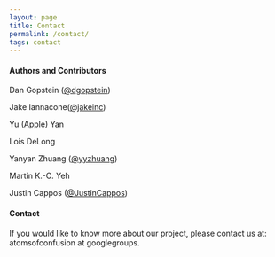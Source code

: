 ```yaml
---
layout: page
title: Contact
permalink: /contact/
tags: contact
---
```



#### Authors and Contributors

Dan Gopstein (<a href="https://github.com/dgopstein" class="user-mention">@dgopstein</a>)

Jake Iannacone(<a href="https://github.com/jakeinc" class="user-mention">@jakeinc</a>)

Yu (Apple) Yan

Lois DeLong

Yanyan Zhuang (<a href="https://github.com/yyzhuang" class="user-mention">@yyzhuang</a>)

Martin K.-C. Yeh

Justin Cappos (<a href="https://github.com/JustinCappos" class="user-mention">@JustinCappos</a>)

#### Contact

If you would like to know more about our project, please contact us at:
atomsofconfusion at googlegroups.
